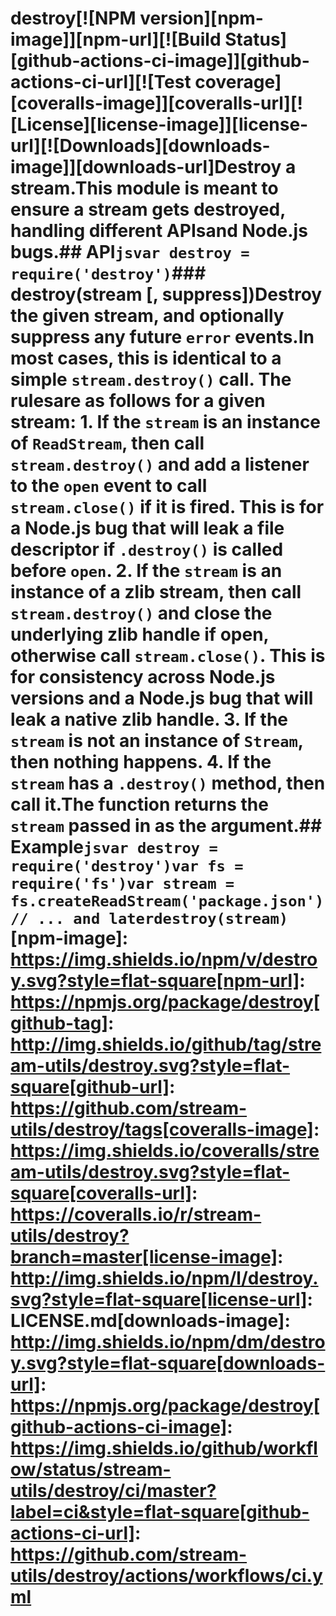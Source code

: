 # destroy[![NPM version][npm-image]][npm-url][![Build Status][github-actions-ci-image]][github-actions-ci-url][![Test coverage][coveralls-image]][coveralls-url][![License][license-image]][license-url][![Downloads][downloads-image]][downloads-url]Destroy a stream.This module is meant to ensure a stream gets destroyed, handling different APIsand Node.js bugs.## API```jsvar destroy = require('destroy')```### destroy(stream [, suppress])Destroy the given stream, and optionally suppress any future `error` events.In most cases, this is identical to a simple `stream.destroy()` call. The rulesare as follows for a given stream:  1. If the `stream` is an instance of `ReadStream`, then call `stream.destroy()`     and add a listener to the `open` event to call `stream.close()` if it is     fired. This is for a Node.js bug that will leak a file descriptor if     `.destroy()` is called before `open`.  2. If the `stream` is an instance of a zlib stream, then call `stream.destroy()`     and close the underlying zlib handle if open, otherwise call `stream.close()`.     This is for consistency across Node.js versions and a Node.js bug that will     leak a native zlib handle.  3. If the `stream` is not an instance of `Stream`, then nothing happens.  4. If the `stream` has a `.destroy()` method, then call it.The function returns the `stream` passed in as the argument.## Example```jsvar destroy = require('destroy')var fs = require('fs')var stream = fs.createReadStream('package.json')// ... and laterdestroy(stream)```[npm-image]: https://img.shields.io/npm/v/destroy.svg?style=flat-square[npm-url]: https://npmjs.org/package/destroy[github-tag]: http://img.shields.io/github/tag/stream-utils/destroy.svg?style=flat-square[github-url]: https://github.com/stream-utils/destroy/tags[coveralls-image]: https://img.shields.io/coveralls/stream-utils/destroy.svg?style=flat-square[coveralls-url]: https://coveralls.io/r/stream-utils/destroy?branch=master[license-image]: http://img.shields.io/npm/l/destroy.svg?style=flat-square[license-url]: LICENSE.md[downloads-image]: http://img.shields.io/npm/dm/destroy.svg?style=flat-square[downloads-url]: https://npmjs.org/package/destroy[github-actions-ci-image]: https://img.shields.io/github/workflow/status/stream-utils/destroy/ci/master?label=ci&style=flat-square[github-actions-ci-url]: https://github.com/stream-utils/destroy/actions/workflows/ci.yml
